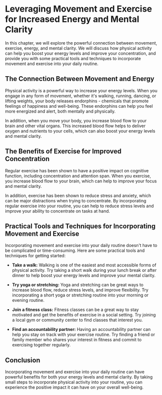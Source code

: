 Leveraging Movement and Exercise for Increased Energy and Mental Clarity
=========================================================================================================================================================

In this chapter, we will explore the powerful connection between movement, exercise, energy, and mental clarity. We will discuss how physical activity can help you boost your energy levels and improve your concentration, and provide you with some practical tools and techniques to incorporate movement and exercise into your daily routine.

The Connection Between Movement and Energy
------------------------------------------

Physical activity is a powerful way to increase your energy levels. When you engage in any form of movement, whether it's walking, running, dancing, or lifting weights, your body releases endorphins - chemicals that promote feelings of happiness and well-being. These endorphins can help you feel more energized and alert, both mentally and physically.

In addition, when you move your body, you increase blood flow to your brain and other vital organs. This increased blood flow helps to deliver oxygen and nutrients to your cells, which can also boost your energy levels and mental clarity.

The Benefits of Exercise for Improved Concentration
---------------------------------------------------

Regular exercise has been shown to have a positive impact on cognitive function, including concentration and attention span. When you exercise, you increase blood flow to your brain, which can help to improve your focus and mental clarity.

In addition, exercise has been shown to reduce stress and anxiety, which can be major distractions when trying to concentrate. By incorporating regular exercise into your routine, you can help to reduce stress levels and improve your ability to concentrate on tasks at hand.

Practical Tools and Techniques for Incorporating Movement and Exercise
----------------------------------------------------------------------

Incorporating movement and exercise into your daily routine doesn't have to be complicated or time-consuming. Here are some practical tools and techniques for getting started:

* **Take a walk:** Walking is one of the easiest and most accessible forms of physical activity. Try taking a short walk during your lunch break or after dinner to help boost your energy levels and improve your mental clarity.

* **Try yoga or stretching:** Yoga and stretching can be great ways to increase blood flow, reduce stress levels, and improve flexibility. Try incorporating a short yoga or stretching routine into your morning or evening routine.

* **Join a fitness class:** Fitness classes can be a great way to stay motivated and get the benefits of exercise in a social setting. Try joining a local gym or community center to find classes that interest you.

* **Find an accountability partner:** Having an accountability partner can help you stay on track with your exercise routine. Try finding a friend or family member who shares your interest in fitness and commit to exercising together regularly.

Conclusion
----------

Incorporating movement and exercise into your daily routine can have powerful benefits for both your energy levels and mental clarity. By taking small steps to incorporate physical activity into your routine, you can experience the positive impact it can have on your overall well-being.
